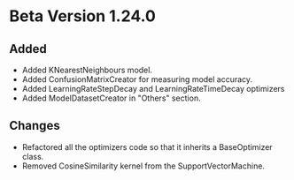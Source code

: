 # Beta Version 1.24.0

## Added

* Added KNearestNeighbours model.
* Added ConfusionMatrixCreator for measuring model accuracy.
* Added LearningRateStepDecay and LearningRateTimeDecay optimizers
* Added ModelDatasetCreator in "Others" section.

## Changes

* Refactored all the optimizers code so that it inherits a BaseOptimizer class.
* Removed CosineSimilarity kernel from the SupportVectorMachine.
